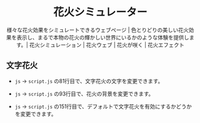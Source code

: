 <div align="center">

# 花火シミュレーター

様々な花火効果をシミュレートできるウェブページ | 色とりどりの美しい花火効果を表示し、まるで本物の花火の輝かしい世界にいるかのような体験を提供します。| 花火シミュレーション | 花火ウェブ | 花火が咲く | 花火エフェクト

</div>

## 文字花火

- `js` → `script.js` の81行目で、文字花火の文字を変更できます。

- `js` → `script.js` の93行目で、花火の背景を変更できます。

- `js` → `script.js` の151行目で、デフォルトで文字花火を有効にするかどうかを変更できます。



